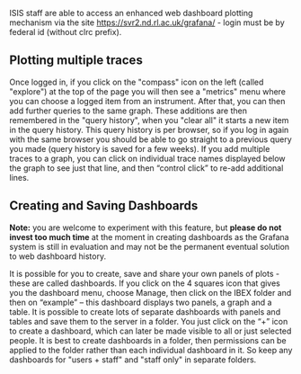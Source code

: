 ISIS staff are able to access an enhanced web dashboard plotting mechanism via the site https://svr2.nd.rl.ac.uk/grafana/ - login must be by federal id (without clrc prefix). 

## Plotting multiple traces 

Once logged in, if you click on the "compass" icon on the left (called "explore") at the top of the page you will then see a "metrics" menu where you can choose a logged item from an instrument. After that, you can then add further queries to the same graph. These additions are then remembered in the "query history", when you "clear all" it starts a new item in the query history. This query history is per browser, so if you log in again with the same browser you should be able to go straight to a previous query you made (query history is saved for a few weeks). If you add multiple traces to a graph, you can click on individual trace names displayed below the graph to see just that line, and then “control click” to re-add additional lines. 

## Creating and Saving Dashboards

**Note:** you are welcome to experiment with this feature, but **please do not invest too much time** at the moment in creating dashboards as the Grafana system is still in evaluation and may not be the permanent eventual solution to web dashboard history.

It is possible for you to create, save and share your own panels of plots - these are called dashboards. If you click on the 4 squares icon that gives you the dashboard menu, choose Manage, then click on the IBEX folder and then on “example” – this dashboard displays two panels, a graph and a table. It is possible to create lots of separate dashboards with panels and tables and save them to the server in a folder. You just click on the “+” icon to create a dashboard, which can later be made visible to all or just selected people. It is best to create dashboards in a folder, then permissions can be applied to the folder rather than each individual dashboard in it. So keep any dashboards for "users + staff" and "staff only" in separate folders.